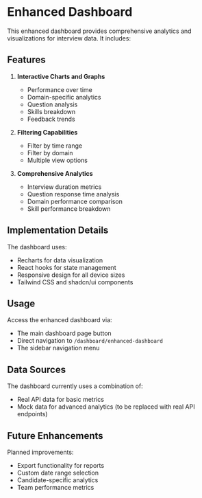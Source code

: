 # Enhanced Dashboard

This enhanced dashboard provides comprehensive analytics and visualizations for interview data. It includes:

## Features

1. **Interactive Charts and Graphs**
   - Performance over time
   - Domain-specific analytics
   - Question analysis
   - Skills breakdown
   - Feedback trends

2. **Filtering Capabilities**
   - Filter by time range
   - Filter by domain
   - Multiple view options

3. **Comprehensive Analytics**
   - Interview duration metrics
   - Question response time analysis
   - Domain performance comparison
   - Skill performance breakdown

## Implementation Details

The dashboard uses:
- Recharts for data visualization
- React hooks for state management
- Responsive design for all device sizes
- Tailwind CSS and shadcn/ui components

## Usage

Access the enhanced dashboard via:
- The main dashboard page button
- Direct navigation to `/dashboard/enhanced-dashboard`
- The sidebar navigation menu

## Data Sources

The dashboard currently uses a combination of:
- Real API data for basic metrics
- Mock data for advanced analytics (to be replaced with real API endpoints)

## Future Enhancements

Planned improvements:
- Export functionality for reports
- Custom date range selection
- Candidate-specific analytics
- Team performance metrics